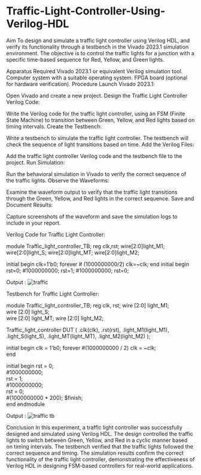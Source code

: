 # Traffic-Light-Controller-Using-Verilog-HDL
Aim
To design and simulate a traffic light controller using Verilog HDL, and verify its functionality through a testbench in the Vivado 2023.1 simulation environment. The objective is to control the traffic lights for a junction with a specific time-based sequence for Red, Yellow, and Green lights.

Apparatus Required
Vivado 2023.1 or equivalent Verilog simulation tool.
Computer system with a suitable operating system.
FPGA board (optional for hardware verification).
Procedure
Launch Vivado 2023.1:

Open Vivado and create a new project.
Design the Traffic Light Controller Verilog Code:

Write the Verilog code for the traffic light controller, using an FSM (Finite State Machine) to transition between Green, Yellow, and Red lights based on timing intervals.
Create the Testbench:

Write a testbench to simulate the traffic light controller. The testbench will check the sequence of light transitions based on time.
Add the Verilog Files:

Add the traffic light controller Verilog code and the testbench file to the project.
Run Simulation:

Run the behavioral simulation in Vivado to verify the correct sequence of the traffic lights.
Observe the Waveforms:

Examine the waveform output to verify that the traffic light transitions through the Green, Yellow, and Red lights in the correct sequence.
Save and Document Results:

Capture screenshots of the waveform and save the simulation logs to include in your report.

Verilog Code for Traffic Light Controller:

module Traffic_light_controller_TB;
reg clk,rst;
wire[2:0]light_M1;
wire[2:0]light_S;
wire[2:0]light_MT;
wire[2:0]light_M2;

initial
begin
     clk=1'b0;
     forever # (1000000000/2) clk=~clk;
end
initial
begin
     rst=0;
     #1000000000;
     rst=1;
     #1000000000;
     rst=0;

Output : ![traffic ](https://github.com/user-attachments/assets/718dcf66-4bff-4b02-aa28-f9bbdc51d15a)



Testbench for Traffic Light Controller:

module Traffic_light_controller_TB;
  reg clk, rst;
  wire [2:0] light_M1;  
  wire [2:0] light_S;   
  wire [2:0] light_MT; 
  wire [2:0] light_M2;  

 
  Traffic_light_controller DUT (
    .clk(clk),
    .rst(rst),
    .light_M1(light_M1),
    .light_S(light_S),
    .light_MT(light_MT),
    .light_M2(light_M2)
  );

  initial begin
    clk = 1'b0;
    forever #(1000000000 / 2) clk = ~clk;  
  end
  
  initial begin
    rst = 0;           
    #1000000000;         
    rst = 1;            
    #1000000000;        
    rst = 0;             
    #(1000000000 * 200); 
    $finish;            
  end
endmodule


Output : ![traffic tb](https://github.com/user-attachments/assets/75bad45a-159d-40fb-bfe5-21e7260c40eb)




Conclusion
In this experiment, a traffic light controller was successfully designed and simulated using Verilog HDL. The design controlled the traffic lights to switch between Green, Yellow, and Red in a cyclic manner based on timing intervals. The testbench verified that the traffic lights followed the correct sequence and timing. The simulation results confirm the correct functionality of the traffic light controller, demonstrating the effectiveness of Verilog HDL in designing FSM-based controllers for real-world applications.
